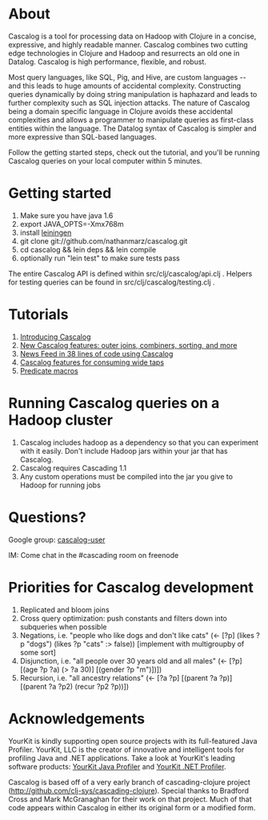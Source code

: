 # About

Cascalog is a tool for processing data on Hadoop with Clojure in a concise, expressive, and highly readable manner. Cascalog combines two cutting edge technologies in Clojure and Hadoop and resurrects an old one in Datalog. Cascalog is high performance, flexible, and robust.

Most query languages, like SQL, Pig, and Hive, are custom languages -- and this leads to huge amounts of accidental complexity. Constructing queries dynamically by doing string manipulation is haphazard and leads to further complexity such as SQL injection attacks. The nature of Cascalog being a domain specific language in Clojure avoids these accidental complexities and allows a programmer to manipulate queries as first-class entities within the language. The Datalog syntax of Cascalog is simpler and more expressive than SQL-based languages.

Follow the getting started steps, check out the tutorial, and you'll be running Cascalog queries on your local computer within 5 minutes.

# Getting started

1. Make sure you have java 1.6
2. export JAVA_OPTS=-Xmx768m
3. install [leiningen](http://github.com/technomancy/leiningen)
4. git clone git://github.com/nathanmarz/cascalog.git
5. cd cascalog && lein deps && lein compile
6. optionally run "lein test" to make sure tests pass

The entire Cascalog API is defined within src/clj/cascalog/api.clj .
Helpers for testing queries can be found in src/clj/cascalog/testing.clj .

# Tutorials

1. [Introducing Cascalog](http://nathanmarz.com/blog/introducing-cascalog)
2. [New Cascalog features: outer joins, combiners, sorting, and more](http://nathanmarz.com/blog/new-cascalog-features/)
3. [News Feed in 38 lines of code using Cascalog](http://nathanmarz.com/blog/cascalog-news-feed)
4. [Cascalog features for consuming wide taps](http://groups.google.com/group/cascalog-user/browse_thread/thread/17abcbed12d76232)
5. [Predicate macros](http://groups.google.com/group/cascalog-user/browse_thread/thread/33f9b69bf18c9bdc)

# Running Cascalog queries on a Hadoop cluster

1. Cascalog includes hadoop as a dependency so that you can experiment with it easily. Don't include Hadoop jars within your jar that has Cascalog.
2. Cascalog requires Cascading 1.1
3. Any custom operations must be compiled into the jar you give to Hadoop for running jobs

# Questions?

Google group: [cascalog-user](http://groups.google.com/group/cascalog-user)

IM: Come chat in the #cascading room on freenode

# Priorities for Cascalog development

1. Replicated and bloom joins
2. Cross query optimization: push constants and filters down into subqueries when possible
3. Negations, i.e. "people who like dogs and don't like cats" (<- \[?p] (likes ?p "dogs") (likes ?p "cats" :> false)) [implement with multigroupby of some sort]
4. Disjunction, i.e. "all people over 30 years old and all males" (<- \[?p] \[(age ?p ?a) (> ?a 30)] \[(gender ?p "m")])])
5. Recursion, i.e. "all ancestry relations" (<- \[?a ?p] \[(parent ?a ?p)] \[(parent ?a ?p2) (recur ?p2 ?p))])


# Acknowledgements

YourKit is kindly supporting open source projects with its full-featured Java Profiler.
YourKit, LLC is the creator of innovative and intelligent tools for profiling
Java and .NET applications. Take a look at YourKit's leading software products:
[YourKit Java Profiler](http://www.yourkit.com/java/profiler/index.jsp) and
[YourKit .NET Profiler](http://www.yourkit.com/.net/profiler/index.jsp).


Cascalog is based off of a very early branch of cascading-clojure project (http://github.com/clj-sys/cascading-clojure). Special thanks to Bradford Cross and Mark McGranaghan for their work on that project. Much of that code appears within Cascalog in either its original form or a modified form.
